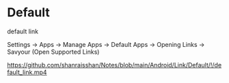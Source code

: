 # Default
default link

Settings -> Apps -> Manage Apps -> Default Apps -> Opening Links -> Savyour (Open Supported Links)

https://github.com/shanraisshan/Notes/blob/main/Android/Link/Default/!/default_link.mp4

